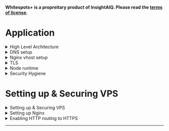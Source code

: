 **Whitespots+ is a propreitary product of InsightAIQ. Please read the [terms of license](license.txt).**

# Application

<details>
  <summary>High Level Architecture</summary>
<div style="background-color: black; padding: 10px; border-radius: 5px;">

![Architecture](img/Architecture.png)

</div>

- Product Marketing site (www.insightaiq.com) stays on a managed domain hosting provider.f
- Login & App live under a new sub-domain (e.g. login.insightaiq.com) that points to a self managed VPS.
- Nginx terminates TLS and reverse-proxies to Node/Express.
- Authentication is fully self-managed: passwords & refresh tokens in MongoDB Atlas; access tokens are JWTs minted by the Node app.

</details>

<details>
  <summary>DNS setup</summary>

</details>

<details>
  <summary>Nginx vhost setup</summary>

</details>

<details>
  <summary>TLS</summary>

</details>

<details>
  <summary>Node runtime</summary>

</details>

<details>
  <summary>Security Hygiene</summary>

</details>

# Setting up & Securing VPS

<details>
  <summary>Setting up & Securing VPS</summary>

### 🔌 Connect to VPS

1. Create a keypair & copy the public key to VPS during VPS creation on VPS vendor website.
2. `ssh root@147.93.84.39 -i ~/.ssh/<privateKey>`
3. Alternate -
4. Create a file `config` on `.ssh` folder below are contents of file
   > Host my_vps_host
   > HostName
   > user root
   > IdentifyFile ~/.ssh/<privateKey>
5. `ssh my_vps_host`
6. ssh connections usually time out after 5 minutes so to fix that add a global configuration on config file.
7. Right at top of config file add this
   > ServerAliveIngterval 120 : sends an empty SSH signal to remote machine to keep it alive
   > ServerAliveCountMax 3 : retries if above signal fails. these signals are sent over SSH.

### 🔑 Generate Keys on VPS

1. One pair would be used to connect to github. Generate a pair and throw public part to github.

### ⛄️ Non-Root user

1. Root user previliges are not safe. Create an additional user `adduser <user>`. This creates a new user home as well.
2. Delete a user `deluser <user> --remove-home`
3. We now need to create a SSH key for this user on our local - `ssh-keygen` but give it a different file name.
4. Copy public part of this key to VPS machines users: `/home/<user>/.ssh/authorized_keys`
5. Update the config file in .ssh folder of local machine and login.
6. Add this user to sudo group. Login as root & `adduser <user> sudo`.
7. Now each time we do sudo, we mock root access. Try running `sudo ssh -T git@github.com` This now would use the root key we generated earlier to authenticate to github.

### 💀 Disable Root access to the system.

1. Login as user & exit `/etc/ssh/sshd_config`
2. Search (`\` search pattern , `n` for next match `N` previous match) & Change `PermitRootLogin` to `no` (small case).
3. reload ssh config `sudo systemctl reload ssh.service`
4. now if we try to login to this vps machine as root - we wont be able to. Even using root key on our local machine.

### 🧱 Add & Configure Firewall

1. Check status : `ufw status`, if inactive then `ufw enable`
2. ufw app list >> ufw allow OpenSSH >> (ufw app info OpenSSH would give you more details about what this app is.)
   ufw enable, now check ufw status / ufw status verbose ( to get rules.)

### 🛑 Fail2Ban

1. Fail2Ban is a package which allows to block users/bots after certain failed attempts. We are going to use this to protect our SSH service.
2. All processes found in `/etc`. It is here where fail2ban gets installed.
3. `jail.conf` defines config about , attempts after which what action to take. Open the file and see, file clearly states that it should not be modified as this file gets overwritten with each update of package.
4. Create a file `/etc/fail2ban/jail.local` with below config

> [DEFAULT]
> bantime = 3h
> maxretry = 5

> [sshd]
> enabled = true

5. Restart fail2ban service `sudo systemctl restart fail2ban.service`
6. We can check all jails `sudo fail2ban-client status`
7. check the jail `sudo fail2ban-client status sshd`
8. To unban an ip `sudo fail2ban-client set sshd unbanip <ipaddrr>`

</details>

<!-- ## 🎬 NGINX -->

<details>
  <summary>Setting up Nginx</summary>

### Install Nginx

1. sudo apt install nginx
2. sudo systemctl status nginx.service

### Open Firewall for NginX

3. All firewall rules to allow NGINX ports to be accessed by outside world. `ufw app list` , we are going to choose Nginx Full as we want to intially allow access to both port 80 and 443 , we will add redirect from 80 to 443 later.
4. `ufw allow "Nginx Full"` double quotes as name has a space in it.

### Nginx config to serve webpages

In general we are going to see where nginx serves the files from and how. We inspect nginx.conf file, break the systemlink in sites-enabled folder, create a new system link in sites-enabled to point to sites-available and instead of default profile we are going to create our own profile.

### Finding HOW nginx serves files.

5. In `/etc/nginx/nginx.conf` we see in the http block - sites enabled path.
6. That path gives what nginx renders. Default is symlink See the server block in `/etc/nginx/sites-available/default` - this file would have listen ports, root, index etc.
7. Edit the `/etc/nginx/sites-available/default` file with below changes
   - change `index index.html index.htm index.nginx-debian.html` to `index index.html` : As long as nginx finds any of these files in the path mentioned in the `root` section of this file - nginx would respond with that page.
   - Currently `root` part of file reads : `root /var/www/html;` - we need to go to that path and also see if `index.html` exists there, as this is the only file we now have allowed nginx to look for.
8. Before we do that, we must reload nginx configuration as we have changed it :
   - Run nginx configuration tests: `sudo nginx -t`. This runs a test to see if nginx config is ok and should return below lines
     > nginx: the configuration file /etc/nginx/nginx.conf syntax is ok
     > nginx: configuration file /etc/nginx/nginx.conf test is successful
   - Reload nginx config `sudo systemctl reload nginx.service`
   - Now the website should not load as we dont have `index.html` in path specified by root i.e. `/var/www/html`
9. Edit `/var/www/html`, rename `index.nginx-debian.html` to `index.html`.

### Breaking the symbolic-link.

10. Remove soft link in `sites-enabled` : `rm /etc/nginx/sites-enabled/default`
11. Check nginx config `sudo nginx -t`& reload the config `sudo systemctl reload nginx.service`.
12. Now Nginx doesnt know responce for requests it receives.

### creating a new symbolic-link

13. In `sites-available` folder copy the default profile and call it bharathreddy.net
14. In this new profile, change root location to `/var/wwww/bharathreddy.net` and server_name to `bharathreddy.net`
15. create a symbolic-link `sudo ln -s /etc/nginx/sites-available/bharathreddy.net /etc/nginx/sites-enabled/`
16. Check again the folder `/etc/nginx/sites-enabled/` to see the symbolic link.
17. Since we have changed root we got put that file in root path. Create folder called `bharathreddy.net` and put an index.html in that folder.

### Setting up a subsite

18. Create a copy of default in `/etc/nginx/sites-available` and call it `test.bharathreddy.net`
19. There can only be one default server and that is in bharathreddy.net config so remove default_server from ipv4 and ipvv6 lines in server block.
20. Change root path to `/var/www/test.bharathreddy.net`
21. Change server_name to `test.bharathreddy.net`
22. create symbolic-link `sudo ln -s /etc/nginx/sites-available/test.bharathreddy.net /etc/nginx/sites-enabled/`
23. check config and reload config `

### Securing sub-sites

24. Disable access to .htaccess and .git files across all websites.
    - for each file in sites-available, change the config to add location deny all block.
    - test and reload the configuration.
    - Before this bharathreddy.net/.git would have given 404 now it gives 403 (website server would expose these files if present otherwise.)
25. Server responce gives way nginx signature and even server OS. Hide these.

    ![nginxSignature](img/nginxServerSignature.png)

    - on `/etc/nginx/nginx.conf` uncomment `server_tokens off;`

26. Create a Common config file and include this config to every sites and subsites config
    - create a file `/etc/nginx/snippets/security-headers.conf` and add header contents.
    - add `include snippets/security-headers.conf;` in server block in each conf.\
    - test and reload nginx config.
    - check the website at `securityheaders.com` to see if these headers are in effect. Or check on google dev tools.

### Emabling compression on nginx

- uncomment the gzip block in `nginx.conf`
- test and reload the config.

### DOS and DDOS protection

- create `/etc/nginx/snippets/dos-protection.conf`
- add it to nginx.conf
- test and reload the settings.

### Hijacking of website

- As of now nothing prevents any one from adding an A record to their domain pointing to ip address of our server. This means our webserver is going to display contents of our server on that registered domain.
- To prevent this add another server block with default on website profile in `/etc/nginx/sites-available/`
- add a permanent redirection `301` to point to our website.
- now any hit to server which is not our website will get redirected to our website. Try it on browser with direct ip address - this now will get redirected to our website.

</details>

<!-- ## HTTPS -->

<details>
  <summary>Enabling HTTP routing to HTTPS</summary>

### Installing [Certbot](https://certbot.eff.org/instructions?ws=nginx&os=snap&tab=standard)

- `sudo snap install --classic certbot` : install
- `sudo ln -s /snap/bin/certbot /usr/bin/certbot` : to ensure certbot command runs
- `sudo certbot --nginx --hsts -d bharathreddy.net -d www.bharathreddy.net` : generate a cert with 2 SANs (use just one -d for just 1 domain like : -d test.bharathreddy.net)
- `sudo certbot certificates`: to check the certs

### Understanding changes made by certbot on our server

- certbot runs chron jobs twice a day to check if a cert is up for renewal and renews it. Manual renewal is done via `sudo certbot renew`
- `sudo systemctl list-timers` will show all system-md timers. you can see `snap.certbot.renew.timer` running every 12 hours.
- Enable http2 on our configs by ading http2 on `/etc/nginx/sites-available/bharathreddy.net` and other subdomain configs as well.
- test and reload the config. `sudo nginx -t && sudo systemctl reload nginx.service`
- check on browser the protocol used for the site or google check http2.

### CLOUDFLARE

- It looks like the problem is Certbot does not follow the redirection required by Cloudflare from HTTP to HTTPS, resulting in a failure to validate the website and obtain the certificates.
- So, as our websites are anyway redirecting to HTTPS on any requests (thanks to the Certbot configuration), we can disable that configuration in Cloudflare and resolve the problem. Turn off allways use HTTPS on cloudflare.

</details>

---
